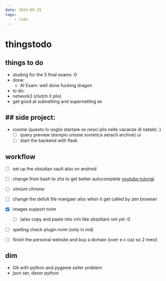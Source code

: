 ```yaml
---
date: 2024-09-29 
tags: 
    - todo
---
```


# thingstodo

## things to do

- studing for the 5 final exams :0
- done:
  - AI Exam: well done fucking dragon
- to do:
 - network2 (clutch it plis) 
  - get good at subnetting and supernetting ex


## ## side project:
- roomie  (questo lo voglio startare se riesci plis nelle vacanze di natale) :)
    - [ ] query preview (esmpio unione sovietica serach archive) ui
    - [ ] start the backend with flask

## workflow

- [ ] set up the obsidian vault also on android
- [ ] change from bash to *zhs* to get better autocomplete [youtube tutorial](https://youtu.be/ud7YxC33Z3w?feature=shared) 
- [ ] *vimium chrome*
- [ ] change the defult file mangaer also when it get called by zen browser

- [x] images support nvim 
  - [ ] (also copy and paste into vim like obsidian) not yet :0

- [ ] spelling check plugin nvim (only in md)
- [ ] finish the personal website and buy a domain (over e c caz so 2 mesi)

## dim
- GA with python and pygame seller problem
- json ser, deser python
